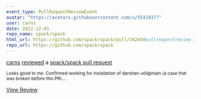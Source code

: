 ```yaml
---
event_type: PullRequestReviewEvent
avatar: "https://avatars.githubusercontent.com/u/5541937?"
user: carns
date: 2022-12-01
repo_name: spack/spack
html_url: https://github.com/spack/spack/pull/34245#pullrequestreview-1201579387
repo_url: https://github.com/spack/spack
---
```


<a href='https://github.com/carns' target='_blank'>carns</a> <a href='https://github.com/spack/spack/pull/34245#pullrequestreview-1201579387' target='_blank'>reviewed</a> a <a href='https://github.com/spack/spack/pull/34245' target='_blank'>spack/spack pull request</a>

<small>Looks good to me.  Confirmed working for installation of darshan-util@main (a case that was broken before this PR)....</small>

<a href='https://github.com/spack/spack/pull/34245#pullrequestreview-1201579387' target='_blank'>View Review</a>